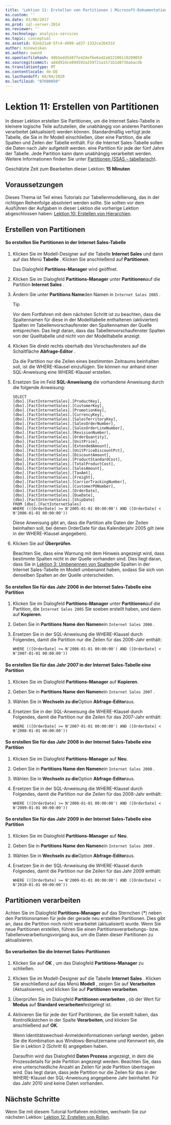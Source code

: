 ```yaml
---
title: 'Lektion 11: Erstellen von Partitionen | Microsoft-Dokumentation'
ms.custom: ''
ms.date: 03/06/2017
ms.prod: sql-server-2014
ms.reviewer: ''
ms.technology: analysis-services
ms.topic: conceptual
ms.assetid: 92eb21a8-5fc4-4999-ad37-1332ce26431d
author: minewiskan
ms.author: owend
ms.openlocfilehash: 4db5edd5d47fe424ef6e6ad2a822106110209059
ms.sourcegitcommit: ad4d92dce894592a259721a1571b1d8736abacdb
ms.translationtype: MT
ms.contentlocale: de-DE
ms.lasthandoff: 08/04/2020
ms.locfileid: "87608050"
---
```

# <a name="lesson-11-create-partitions"></a>Lektion 11: Erstellen von Partitionen
  In dieser Lektion erstellen Sie Partitionen, um die Internet Sales-Tabelle in kleinere logische Teile aufzuteilen, die unabhängig von anderen Partitionen verarbeitet (aktualisiert) werden können. Standardmäßig verfügt jede Tabelle, die Sie in Ihr Modell einschließen, über eine Partition, die alle Spalten und Zeilen der Tabelle enthält. Für die Internet Sales-Tabelle sollen die Daten nach Jahr aufgeteilt werden. eine Partition für jede der fünf Jahre der Tabelle.  Jede Partition kann dann unabhängig verarbeitet werden. Weitere Informationen finden Sie unter [Partitionen &#40;SSAS – tabellarisch&#41;](tabular-models/partitions-ssas-tabular.md).  
  
 Geschätzte Zeit zum Bearbeiten dieser Lektion: **15 Minuten**  
  
## <a name="prerequisites"></a>Voraussetzungen  
 Dieses Thema ist Teil eines Tutorials zur Tabellenmodellierung, das in der richtigen Reihenfolge absolviert werden sollte. Sie sollten vor dem Ausführen der Aufgaben in dieser Lektion die vorherige Lektion abgeschlossen haben: [Lektion 10: Erstellen von Hierarchien](lesson-9-create-hierarchies.md).  
  
## <a name="create-partitions"></a>Erstellen von Partitionen  
  
#### <a name="to-create-partitions-in-the-internet-sales-table"></a>So erstellen Sie Partitionen in der Internet Sales-Tabelle  
  
1.  Klicken Sie im Modell-Designer auf die Tabelle **Internet Sales** und dann auf das Menü **Tabelle** . Klicken Sie anschließend auf **Partitionen**.  
  
     Das Dialogfeld **Partitions-Manager** wird geöffnet.  
  
2.  Klicken Sie im Dialogfeld **Partitions-Manager** unter **Partitionen**auf die Partition **Internet Sales** .  
  
3.  Ändern Sie unter **Partitions Name**den Namen in `Internet Sales 2005` .  
  
    > [!TIP]  
    >  Vor dem Fortfahren mit dem nächsten Schritt ist zu beachten, dass die Spaltennamen für diese in der Modelltabelle enthaltenen (aktivierten) Spalten im Tabellenvorschaufenster den Spaltennamen der Quelle entsprechen. Das liegt daran, dass das Tabellenvorschaufenster Spalten von der Quelltabelle und nicht von der Modelltabelle anzeigt.  
  
4.  Klicken Sie direkt rechts oberhalb des Vorschaufensters auf die Schaltfläche **Abfrage-Editor** .  
  
     Da die Partition nur die Zeilen eines bestimmten Zeitraums beinhalten soll, ist die WHERE-Klausel einzufügen. Sie können nur anhand einer SQL-Anweisung eine WHERE-Klausel erstellen.  
  
5.  Ersetzen Sie im Feld **SQL-Anweisung** die vorhandene Anweisung durch die folgende Anweisung:  
  
    ```  
    SELECT   
    [dbo].[FactInternetSales].[ProductKey],  
    [dbo].[FactInternetSales].[CustomerKey],  
    [dbo].[FactInternetSales].[PromotionKey],  
    [dbo].[FactInternetSales].[CurrencyKey],  
    [dbo].[FactInternetSales].[SalesTerritoryKey],  
    [dbo].[FactInternetSales].[SalesOrderNumber],  
    [dbo].[FactInternetSales].[SalesOrderLineNumber],  
    [dbo].[FactInternetSales].[RevisionNumber],  
    [dbo].[FactInternetSales].[OrderQuantity],  
    [dbo].[FactInternetSales].[UnitPrice],  
    [dbo].[FactInternetSales].[ExtendedAmount],  
    [dbo].[FactInternetSales].[UnitPriceDiscountPct],  
    [dbo].[FactInternetSales].[DiscountAmount],  
    [dbo].[FactInternetSales].[ProductStandardCost],  
    [dbo].[FactInternetSales].[TotalProductCost],  
    [dbo].[FactInternetSales].[SalesAmount],  
    [dbo].[FactInternetSales].[TaxAmt],  
    [dbo].[FactInternetSales].[Freight],  
    [dbo].[FactInternetSales].[CarrierTrackingNumber],  
    [dbo].[FactInternetSales].[CustomerPONumber],  
    [dbo].[FactInternetSales].[OrderDate],  
    [dbo].[FactInternetSales].[DueDate],  
    [dbo].[FactInternetSales].[ShipDate]   
    FROM [dbo].[FactInternetSales]  
    WHERE (([OrderDate] >= N'2005-01-01 00:00:00') AND ([OrderDate] < N'2006-01-01 00:00:00'))  
    ```  
  
     Diese Anweisung gibt an, dass die Partition alle Daten der Zeilen beinhalten soll, bei denen OrderDate für das Kalenderjahr 2005 gilt (wie in der WHERE-Klausel angegeben).  
  
6.  Klicken Sie auf **Überprüfen**.  
  
     Beachten Sie, dass eine Warnung mit dem Hinweis angezeigt wird, dass bestimmte Spalten nicht in der Quelle vorhanden sind. Dies liegt daran, dass Sie in [Lektion 3: Umbenennen von Spalten](rename-columns.md)die Spalten in der Internet Sales-Tabelle im Modell umbenannt haben, sodass Sie sich von denselben Spalten an der Quelle unterscheiden.  
  
#### <a name="to-create-a-partition-for-the-2006-year-in-the-internet-sales-table"></a>So erstellen Sie für das Jahr 2006 in der Internet Sales-Tabelle eine Partition  
  
1.  Klicken Sie im Dialogfeld **Partitions-Manager** unter **Partitionen**auf die Partition, die `Internet Sales 2005` Sie soeben erstellt haben, und dann auf **Kopieren**.  
  
2.  Geben Sie in **Partitions Name den Namen**ein `Internet Sales 2006` .  
  
3.  Ersetzen Sie in der SQL-Anweisung die WHERE-Klausel durch Folgendes, damit die Partition nur die Zeilen für das 2006-Jahr enthält:  
  
    ```  
    WHERE (([OrderDate] >= N'2006-01-01 00:00:00') AND ([OrderDate] < N'2007-01-01 00:00:00'))  
    ```  
  
#### <a name="to-create-a-partition-for-the-2007-year-in-the-internet-sales-table"></a>So erstellen Sie für das Jahr 2007 in der Internet Sales-Tabelle eine Partition  
  
1.  Klicken Sie im Dialogfeld **Partitions-Manager** auf **Kopieren**.  
  
2.  Geben Sie in **Partitions Name den Namen**ein `Internet Sales 2007` .  
  
3.  Wählen Sie in **Wechseln zu die**Option **Abfrage-Editor**aus.  
  
4.  Ersetzen Sie in der SQL-Anweisung die WHERE-Klausel durch Folgendes, damit die Partition nur die Zeilen für das 2007-Jahr enthält:  
  
    ```  
    WHERE (([OrderDate] >= N'2007-01-01 00:00:00') AND ([OrderDate] < N'2008-01-01 00:00:00'))  
    ```  
  
#### <a name="to-create-a-partition-for-the-2008-year-in-the-internet-sales-table"></a>So erstellen Sie für das Jahr 2008 in der Internet Sales-Tabelle eine Partition  
  
1.  Klicken Sie im Dialogfeld **Partitions-Manager** auf **Neu**.  
  
2.  Geben Sie in **Partitions Name den Namen**ein `Internet Sales 2008` .  
  
3.  Wählen Sie in **Wechseln zu die**Option **Abfrage-Editor**aus.  
  
4.  Ersetzen Sie in der SQL-Anweisung die WHERE-Klausel durch Folgendes, damit die Partition nur die Zeilen für das 2008-Jahr enthält:  
  
    ```  
    WHERE (([OrderDate] >= N'2008-01-01 00:00:00') AND ([OrderDate] < N'2009-01-01 00:00:00'))  
    ```  
  
#### <a name="to-create-a-partition-for-the-2009-year-in-the-internet-sales-table"></a>So erstellen Sie für das Jahr 2009 in der Internet Sales-Tabelle eine Partition  
  
1.  Klicken Sie im Dialogfeld **Partitions-Manager** auf **Neu**.  
  
2.  Geben Sie in **Partitions Name den Namen**ein `Internet Sales 2009` .  
  
3.  Wählen Sie in **Wechseln zu die**Option **Abfrage-Editor**aus.  
  
4.  Ersetzen Sie in der SQL-Anweisung die WHERE-Klausel durch Folgendes, damit die Partition nur die Zeilen für das Jahr 2009 enthält:  
  
    ```  
    WHERE (([OrderDate] >= N'2009-01-01 00:00:00') AND ([OrderDate] < N'2010-01-01 00:00:00'))  
    ```  
  
## <a name="process-partitions"></a>Partitionen verarbeiten  
 Achten Sie im Dialogfeld **Partitions-Manager** auf das Sternchen (**\***) neben den Partitionsnamen für jede der gerade neu erstellten Partitionen. Dies gibt an, dass die Partition noch nicht verarbeitet (aktualisiert) wurde. Wenn Sie neue Partitionen erstellen, führen Sie einen Partitionsverarbeitungs- bzw. Tabellenverarbeitungsvorgang aus, um die Daten dieser Partitionen zu aktualisieren.  
  
#### <a name="to-process-internet-sales-partitions"></a>So verarbeiten Sie die Internet Sales-Partitionen  
  
1.  Klicken Sie auf **OK** , um das Dialogfeld **Partitions-Manager** zu schließen.  
  
2.  Klicken Sie im Modell-Designer auf die Tabelle **Internet Sales** . Klicken Sie anschließend auf das Menü **Modell** , zeigen Sie auf **Verarbeiten** (Aktualisieren), und klicken Sie auf **Partitionen verarbeiten**.  
  
3.  Überprüfen Sie im Dialogfeld **Partitionen verarbeiten** , ob der Wert für **Modus** auf **Standard verarbeiten**festgelegt ist.  
  
4.  Aktivieren Sie für jede der fünf Partitionen, die Sie erstellt haben, das Kontrollkästchen in der Spalte **Verarbeiten**, und klicken Sie anschließend auf **OK**.  
  
     Wenn Identitätswechsel-Anmeldeinformationen verlangt werden, geben Sie die Kombination aus Windows-Benutzername und Kennwort ein, die Sie in Lektion 2 (Schritt 6) angegeben haben.  
  
     Daraufhin wird das Dialogfeld **Daten Prozess** angezeigt, in dem die Prozessdetails für jede Partition angezeigt werden. Beachten Sie, dass eine unterschiedliche Anzahl an Zeilen für jede Partition übertragen wird. Das liegt daran, dass jede Partition nur die Zeilen für das in der WHERE-Klausel der SQL-Anweisung angegebene Jahr beinhaltet. Für das Jahr 2010 sind keine Daten vorhanden.  
  
## <a name="next-steps"></a>Nächste Schritte  
 Wenn Sie mit diesem Tutorial fortfahren möchten, wechseln Sie zur nächsten Lektion: [Lektion 12: Erstellen von Rollen](lesson-11-create-roles.md).  
  
  
